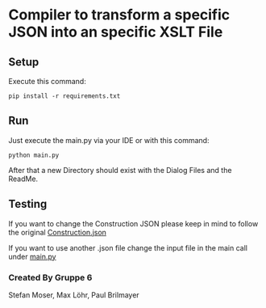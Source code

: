 # Compiler to transform a specific JSON into an specific XSLT File

## Setup
Execute this command:
```
pip install -r requirements.txt
```

## Run
Just execute the main.py via your IDE or with this command:
```
python main.py
```

After that a new Directory should exist with the Dialog Files and the ReadMe.

## Testing

If you want to change the Construction JSON please keep in mind to follow the original [Construction.json](Construction.json)

If you want to use another .json file change the input file in the main call under [main.py](main.py#48)

### Created By Gruppe 6
Stefan Moser, Max Löhr, Paul Brilmayer